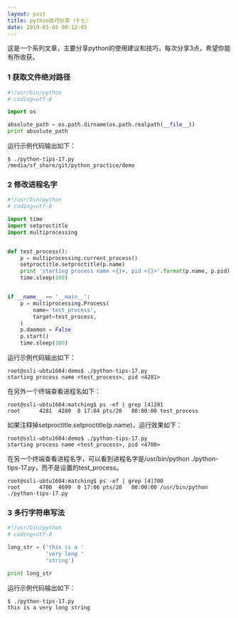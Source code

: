 ```yaml
---
layout: post
title: python技巧分享（十七）
date: 2019-01-05 00:12:05
---
```


这是一个系列文章，主要分享python的使用建议和技巧，每次分享3点，希望你能有所收获。

### 1 获取文件绝对路径

```python
#!/usr/bin/python
# coding=utf-8

import os

absolute_path = os.path.dirname(os.path.realpath(__file__))
print absolute_path
```

运行示例代码输出如下：

```
$ ./python-tips-17.py
/media/sf_share/git/python_practice/demo
```


### 2 修改进程名字

```python
#!/usr/bin/python
# coding=utf-8

import time
import setproctitle
import multiprocessing


def test_process():
    p = multiprocessing.current_process()
    setproctitle.setproctitle(p.name)
    print 'starting process name <{}>, pid <{}>'.format(p.name, p.pid)
    time.sleep(100)


if __name__ == '__main__':
    p = multiprocessing.Process(
        name='test_process',
        target=test_process,
    )
    p.daemon = False
    p.start()
    time.sleep(100)
```

运行示例代码输出如下：

```
root@ssli-ubtu1604:demo$ ./python-tips-17.py
starting process name <test_process>, pid <4281>
```

在另外一个终端查看进程名如下：

```
root@ssli-ubtu1604:matching$ ps -ef | grep [4]281
root      4281  4280  0 17:04 pts/20   00:00:00 test_process
```


如果注释掉setproctitle.setproctitle(p.name)，运行效果如下：

```
root@ssli-ubtu1604:demo$ ./python-tips-17.py
starting process name <test_process>, pid <4700>
```

在另一个终端查看进程名字，可以看到进程名字是/usr/bin/python ./python-tips-17.py，而不是设置的test_process。

```
root@ssli-ubtu1604:matching$ ps -ef | grep [4]700
root      4700  4699  0 17:06 pts/20   00:00:00 /usr/bin/python ./python-tips-17.py
```

### 3 多行字符串写法

```python
#!/usr/bin/python
# coding=utf-8

long_str = ('this is a '
            'very long '
            'string')

print long_str
```

运行示例代码输出如下：

```
$ ./python-tips-17.py
this is a very long string
```